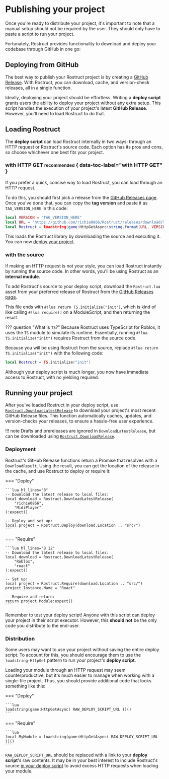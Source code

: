 # Publishing your project

Once you're ready to distribute your project, it's important to note that a manual setup should not be required by the user. They should only have to paste a script to run your project.

Fortunately, Rostruct provides functionality to download and deploy your codebase through GitHub in one go:

## Deploying from GitHub

The best way to publish your Rostruct project is by creating a [GitHub Release](https://docs.github.com/en/github/administering-a-repository/releasing-projects-on-github/managing-releases-in-a-repository). With Rostruct, you can download, cache, and version-check releases, all in a single function.

Ideally, deploying your project should be effortless. Writing a **deploy script** grants users the ability to deploy your project without any extra setup. This script handles the execution of your project's latest **GitHub Release**. However, you'll need to load Rostruct to do that.

## Loading Rostruct

The **deploy script** can load Rostruct internally in two ways: through an HTTP request or Rostruct's source code. Each option has its pros and cons, so choose whichever one best fits your project.

### with HTTP GET <small>recommended</small> { data-toc-label="with HTTP GET" }

If you prefer a quick, concise way to load Rostruct, you can load through an HTTP request. 

To do this, you should first pick a release from the [GitHub Releases page](https://github.com/richie0866/Rostruct/releases/latest). Once you've done that, you can copy the **tag version** and paste it as `TAG_VERSION_HERE` in this code:

```lua hl_lines="1"
local VERSION = "TAG_VERSION_HERE"
local URL = "https://github.com/richie0866/Rostruct/releases/download/%s/Rostruct.lua"
local Rostruct = loadstring(game:HttpGetAsync(string.format(URL, VERSION)))()
```

This loads the Rostruct library by downloading the source and executing it. You can now [deploy your project](#deployment).

### with the source

If making an HTTP request is not your style, you can load Rostruct instantly by running the source code. In other words, you'll be using Rostruct as an **internal module**.

To add Rostruct's source to your deploy script, download the `Rostruct.lua` asset from your preferred release of Rostruct from the [GitHub Releases page](https://github.com/richie0866/Rostruct/releases/latest).

This file ends with `#!lua return TS.initialize("init")`, which is kind of like calling `#!lua require()` on a ModuleScript, and then returning the result.

??? question "What is `TS`?"
	Because Rostruct uses TypeScript for Roblox, it uses the `TS` module to simulate its runtime. Essentially, running `#!lua TS.initialize("init")` requires Rostruct from the source code.

Because you will be using Rostruct from the source, replace `#!lua return TS.initialize("init")` with the following code:

```lua
local Rostruct = TS.initialize("init")
```

Although your deploy script is much longer, you now have immediate access to Rostruct, with no yielding required.

## Running your project

After you've loaded Rostruct in your deploy script, use [`Rostruct.DownloadLatestRelease`](../reference/functions.md#downloadlatestrelease) to download your project's most recent GitHub Release files. This function automatically caches, updates, and version-checks your releases, to ensure a hassle-free user experience.

!!! note
	Drafts and prereleases are ignored in `DownloadLatestRelease`, but can be downloaded using [`Rostruct.DownloadRelease`](../reference/functions.md#downloadrelease).

### Deployment

Rostruct's GitHub Release functions return a Promise that resolves with a `DownloadResult`. Using the result, you can get the location of the release in the cache, and use Rostruct to deploy or require it:

=== "Deploy"

	```lua hl_lines="8"
	-- Download the latest release to local files:
	local download = Rostruct.DownloadLatestRelease(
		"richie0866",
		"MidiPlayer"
	):expect()

	-- Deploy and set up:
	local project = Rostruct.Deploy(download.Location .. "src/")
	```

=== "Require"

	```lua hl_lines="8 12"
	-- Download the latest release to local files:
	local download = Rostruct.DownloadLatestRelease(
		"Roblox",
		"roact"
	):expect()

	-- Set up:
	local project = Rostruct.Require(download.Location .. "src/")
	project.Instance.Name = "Roact"

	-- Require and return:
	return project.Module:expect()
	```

Remember to test your deploy script! Anyone with this script can deploy your project in their script executor. However, this **should not** be the only code you distribute to the end-user.

### Distribution

Some users may want to use your project without saving the entire deploy script. To account for this, you should encourage them to use the `loadstring-HttpGet` pattern to run your project's **deploy script**.

Loading your module through an HTTP request may seem counterproductive, but it's much easier to manage when working with a single-file project. Thus, you should provide additional code that looks something like this:

=== "Deploy"

	```lua
	loadstring(game:HttpGetAsync( RAW_DEPLOY_SCRIPT_URL ))()
	```

=== "Require"

	```lua
	local MyModule = loadstring(game:HttpGetAsync( RAW_DEPLOY_SCRIPT_URL ))()
	```

`RAW_DEPLOY_SCRIPT_URL` should be replaced with a link to your **deploy script**'s raw contents. It may be in your best interest to include Rostruct's source [in your deploy script](#with-source) to avoid excess HTTP requests when loading your module.
